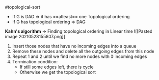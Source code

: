 #topological-sort 

- If G is DAG => it has ==atleast== one Topological ordering
- If G has topological ordering => DAG

**Kahn's algorithm** -> Finding topological ordering in Linear time
![[Pasted image 20210528155807.png]]

1. Insert those nodes that have no incoming edges into a queue
2. Remove these nodes and delete all the outgoing edges from this node
3. Repeat 1 and 2 until we find no more nodes with 0 incoming edges
4. Termination condition:
	- If still some edges left, there is cycle
	- Otherwise we get the topological sort



